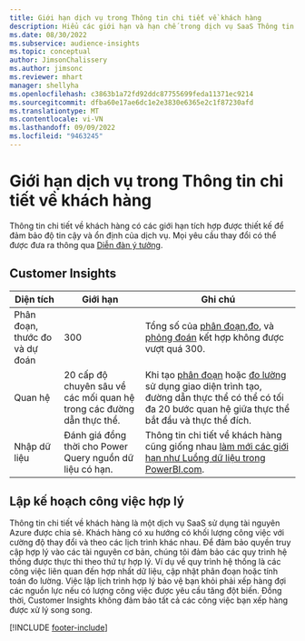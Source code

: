 ```yaml
---
title: Giới hạn dịch vụ trong Thông tin chi tiết về khách hàng
description: Hiểu các giới hạn và hạn chế trong dịch vụ SaaS Thông tin chi tiết về khách hàng.
ms.date: 08/30/2022
ms.subservice: audience-insights
ms.topic: conceptual
author: JimsonChalissery
ms.author: jimsonc
ms.reviewer: mhart
manager: shellyha
ms.openlocfilehash: c3863b1a72fd92ddc87755699feda11371ec9214
ms.sourcegitcommit: dfba60e17ae6dc1e2e3830e6365e2c1f87230afd
ms.translationtype: MT
ms.contentlocale: vi-VN
ms.lasthandoff: 09/09/2022
ms.locfileid: "9463245"
---
```

# <a name="service-limits-in-customer-insights"></a>Giới hạn dịch vụ trong Thông tin chi tiết về khách hàng

 Thông tin chi tiết về khách hàng có các giới hạn tích hợp được thiết kế để đảm bảo độ tin cậy và ổn định của dịch vụ. Mọi yêu cầu thay đổi có thể được đưa ra thông qua [Diễn đàn ý tưởng](https://go.microsoft.com/fwlink/?linkid=2074172).

## <a name="customer-insights"></a>Customer Insights

| Diện tích  | Giới hạn  | Ghi chú |
|-------------|---------------------------------------------------------------------|---------------------------------------------------------------------|
| Phân đoạn, thước đo và dự đoán | 300  | Tổng số của [phân đoạn](segments.md),[đo](measures.md), và [phỏng đoán](predictions-overview.md) kết hợp không được vượt quá 300.  |
| Quan hệ | 20 cấp độ chuyên sâu về các mối quan hệ trong các đường dẫn thực thể. | Khi tạo [phân đoạn](segments.md) hoặc [đo lường](measures.md) sử dụng giao diện trình tạo, đường dẫn thực thể có thể có tối đa 20 bước quan hệ giữa thực thể bắt đầu và thực thể đích.  |
|Nhập dữ liệu| Đánh giá đồng thời cho Power Query nguồn dữ liệu có hạn. | Thông tin chi tiết về khách hàng cũng giống nhau [làm mới các giới hạn như Luồng dữ liệu trong PowerBI.com](/power-query/power-query-online-limits#refresh-limits). |

## <a name="fair-scheduling-of-jobs"></a>Lập kế hoạch công việc hợp lý

Thông tin chi tiết về khách hàng là một dịch vụ SaaS sử dụng tài nguyên Azure được chia sẻ. Khách hàng có xu hướng có khối lượng công việc với cường độ thay đổi và theo các lịch trình khác nhau. Để đảm bảo quyền truy cập hợp lý vào các tài nguyên cơ bản, chúng tôi đảm bảo các quy trình hệ thống được thực thi theo thứ tự hợp lý. Ví dụ về quy trình hệ thống là các công việc liên quan đến hợp nhất dữ liệu, cập nhật phân đoạn hoặc tính toán đo lường. Việc lập lịch trình hợp lý bảo vệ bạn khỏi phải xếp hàng đợi các nguồn lực nếu có lượng công việc được yêu cầu tăng đột biến. Đồng thời, Customer Insights không đảm bảo tất cả các công việc bạn xếp hàng được xử lý song song.

[!INCLUDE [footer-include](includes/footer-banner.md)]

